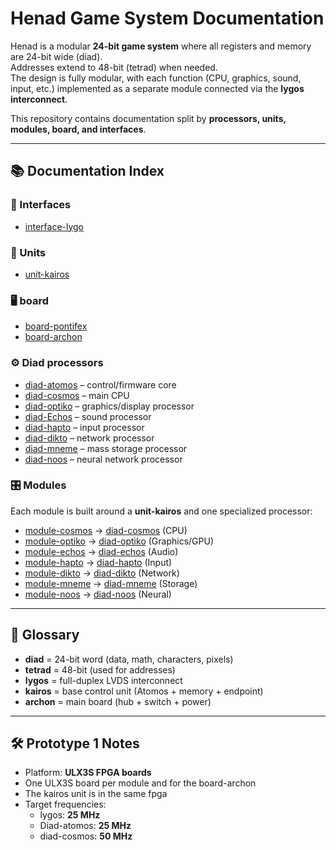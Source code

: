 # Henad Game System Documentation

Henad is a modular **24-bit game system** where all registers and memory are 24-bit wide (diad).  
Addresses extend to 48-bit (tetrad) when needed.  
The design is fully modular, with each function (CPU, graphics, sound, input, etc.) implemented as a separate module connected via the **lygos interconnect**.

This repository contains documentation split by **processors, units, modules, board, and interfaces**.

---

## 📚 Documentation Index

### 🔗 Interfaces
- [interface-lygo](interfaces/lygo/lygo.md)

### 🔧 Units
- [unit-kairos](units/kairos/kairos.md)

### 🖥️ board
- [board-pontifex](boards/archon/pontifex.md)
- [board-archon](boards/archon/archon.md)

### ⚙️ Diad processors
- [diad-atomos](processors/atomos/atomos.md) – control/firmware core
- [diad-cosmos](processors/cosmos/cosmos.md) – main CPU
- [diad-optiko](processors/optiko/optiko.md) – graphics/display processor
- [diad-Echos](processors/echos/echos.md) – sound processor
- [diad-hapto](processors/hapto/hapto.md) – input processor
- [diad-dikto](processors/dikto/dikto.md) – network processor
- [diad-mneme](processors/mneme/mneme.md) – mass storage processor
- [diad-noos](processors/noos/noos.md) – neural network processor

### 🎛️ Modules
Each module is built around a **unit-kairos** and one specialized processor:
- [module-cosmos](modules/cosmos/cosmos.md) → [diad-cosmos](processors/cosmos/cosmos.md) (CPU)
- [module-optiko](modules/optiko/optiko.md) → [diad-optiko](processors/optiko/optiko.md) (Graphics/GPU)
- [module-echos](modules/echos/echos.md) → [diad-echos](processors/echos/echos.md) (Audio)
- [module-hapto](modules/hapto/hapto.md) → [diad-hapto](processors/hapto/hapto.md) (Input)
- [module-dikto](modules/dikto/dikto.md) → [diad-dikto](processors/dikto/dikto.md) (Network)
- [module-mneme](modules/mneme/mneme.md) → [diad-mneme](processors/mneme/mneme.md) (Storage)
- [module-noos](modules/noos/noos.md) → [diad-noos](processors/noos/noos.md) (Neural)

---

## 📖 Glossary
- **diad** = 24-bit word (data, math, characters, pixels)
- **tetrad** = 48-bit (used for addresses)
- **lygos** = full-duplex LVDS interconnect
- **kairos** = base control unit (Atomos + memory + endpoint)
- **archon** = main board (hub + switch + power)

---

## 🛠️ Prototype 1 Notes
- Platform: **ULX3S FPGA boards**
- One ULX3S board per module and for the board-archon
- The kairos unit is in the same fpga
- Target frequencies:
  - lygos: **25 MHz**
  - Diad-atomos: **25 MHz**
  - diad-cosmos: **50 MHz**
